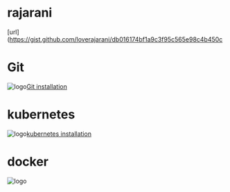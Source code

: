 # rajarani
[url](https://gist.github.com/loverajarani/db016174bf1a9c3f95c565e98c4b450c

# Git
![logo](https://www.rosehosting.com/blog/wp-content/uploads/2014/05/how-to-install-and-set-up-git-on-ubuntu-14-04-lts-vps.jpg)[Git installation](https://github.com/rajadevops26/setup)

# kubernetes
![logo](https://d1.awsstatic.com/PAC/kuberneteslogo.eabc6359f48c8e30b7a138c18177f3fd39338e05.png)[kubernetes installation](https://github.com/rajadevops26/setup/blob/master/kubernetes)

# docker
![logo](https://cdn-images-1.medium.com/max/1600/0*m-xEibEV8ttbhv7W.png)
